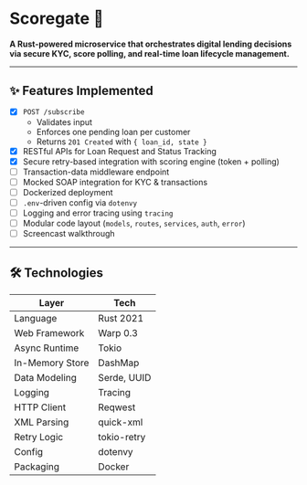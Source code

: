 # Scoregate 🦀

**A Rust-powered microservice that orchestrates digital lending decisions via secure KYC, score polling, and real-time loan lifecycle management.**

---

## ✨ Features Implemented

- [x] `POST /subscribe`  
  - Validates input  
  - Enforces one pending loan per customer  
  - Returns `201 Created` with `{ loan_id, state }`  
- [x] RESTful APIs for Loan Request and Status Tracking  
- [x] Secure retry-based integration with scoring engine (token + polling)  
- [ ] Transaction-data middleware endpoint  
- [ ] Mocked SOAP integration for KYC & transactions  
- [ ] Dockerized deployment  
- [ ] `.env`-driven config via `dotenvy`  
- [ ] Logging and error tracing using `tracing`  
- [ ] Modular code layout (`models`, `routes`, `services`, `auth`, `error`)  
- [ ] Screencast walkthrough  

---

## 🛠 Technologies

| Layer               | Tech              |
|---------------------|-------------------|
| Language            | Rust 2021         |
| Web Framework       | Warp 0.3          |
| Async Runtime       | Tokio             |
| In-Memory Store     | DashMap           |
| Data Modeling       | Serde, UUID       |
| Logging             | Tracing           |
| HTTP Client         | Reqwest           |
| XML Parsing         | quick-xml         |
| Retry Logic         | tokio-retry       |
| Config              | dotenvy           |
| Packaging           | Docker            |
